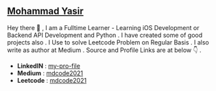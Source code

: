 ## [Mohammad Yasir](https://www.linkedin.com/in/my-pro-file/)

Hey there 👋 , I am a Fulltime Learner - Learning iOS Development or Backend API Development and Python . I have created some of good projects also . I Use to solve Leetcode Problem on Regular Basis . I also write as author at Medium . Source and Profile Links are at below 👇 .

- **LinkedIN** : [my-pro-file](https://www.linkedin.com/in/my-pro-file/)
- **Medium** : [mdcode2021](https://mdcode2021.medium.com/)
- **Leetcode** : [mdcode2021](https://leetcode.com/mdcode2021/)
